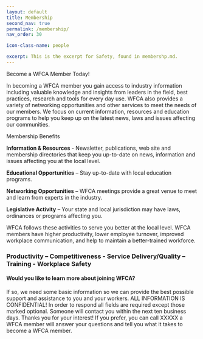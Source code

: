 ```yaml
---
layout: default
title: Membership
second_nav: true
permalink: /membership/
nav_order: 30

icon-class-name: people

excerpt: This is the excerpt for Safety, found in membershp.md.
---
```


Become a WFCA Member Today!

In becoming a WFCA member you gain access to industry information including valuable knowledge and insights from leaders in the field, best practices, research and tools for every day use. WFCA also provides a variety of networking opportunities and other services to meet the needs of our members.
We focus on current information, resources and education programs to help you keep up on the latest news, laws and issues affecting our communities.


Membership Benefits

**​Information & Resources** - Newsletter, publications, web site and membership directories that keep you up-to-date on news, information and issues affecting you at the local level.

**Educational Opportunities** – Stay up-to-date with local education programs.

**Networking Opportunities** – WFCA meetings provide a great venue to meet and learn from experts in the industry.

**Legislative Activity** – Your state and local jurisdiction may have laws, ordinances or programs affecting you. 

WFCA follows these activities to serve you better at the local level.
WFCA members have higher productivity, lower employee turnover, improved workplace communication, and help to maintain a better-trained workforce.

### Productivity – Competitiveness - Service Delivery/Quality – Training - Workplace Safety

#### Would you like to learn more about joining WFCA?
If so, we need some basic information so we can provide the best possible support and assistance to you and your workers.
ALL INFORMATION IS CONFIDENTIAL!
In order to respond all fields are required except those marked optional.
Someone will contact you within the next ten business days. Thanks you for your interest!
If you prefer, you can call XXXXX a WFCA member will answer your questions and tell you what it takes to become a WFCA member.
